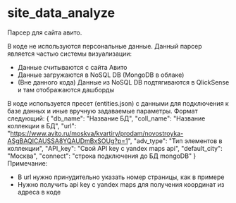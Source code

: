 # site_data_analyze
Парсер для сайта авито.

В коде не используются персональные данные.
Данный парсер является частью системы визуализации:
* Данные считываются с сайта Авито
* Данные загружаются в NoSQL DB (MongoDB в облаке)
* (Вне данного кода) Данные из NoSQL DB подтягиваются в QlickSense и там отображаются дашборды


В коде используется пресет (entities.json) с данными для подключения к базе данных и иные вручную задаваемые параметры. 
Формат следующий:
{
	"db_name": "Название БД",
	"coll_name": "Название коллекции в БД",
	"url": "https://www.avito.ru/moskva/kvartiry/prodam/novostroyka-ASgBAQICAUSSA8YQAUDmBxSOUg?p=1",
	"adv_type": "Тип элементов в коллекции",
	"API_key": "Свой API key с yandex maps api",
	"default_city": "Москва",
	"connect": "строка подключения до БД mongoDB"
}
Примечание:
* В url нужно принудительно указать номер страницы, как в примере
* Нужно получить api key с yandex maps для получения координат из адреса в коде
